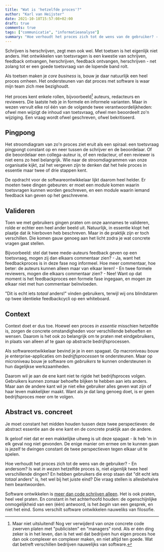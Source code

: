 ```yaml
---
title: "Wat is 'hetzelfde proces'?"
author: "Karl van Heijster"
date: 2021-10-18T15:57:08+02:00
draft: true
comments: true
tags: ["communicatie", "informatieanalyse"]
summary: "Hoe verhoudt het proces zich tot de wens van de gebruiker? - En andersom? Is wat *in wezen* hetzelfde proces is, niet *eigenlijk* twee heel verschillende dingen? En hebben gebruikers die erop staan dat \"dit echt iets *totaal* anders\" is, het wel bij het juiste eind? Die vraag stellen is allesbehalve hem beantwoorden."
---
```


Schrijven is herschrijven, zegt men ook wel. Met toetsen is het eigenlijk niet anders. Het ontwikkelen van toetsvragen is een kwestie van schrijven, feedback ontvangen, herschrijven, feedback ontvangen, herschrijven - net zolang tot er een goede toetsvraag van de lopende band rolt.


Als toetsen maken je *core business* is, bouw je daar natuurlijk een heel proces omheen. Het ondersteunen van dat proces met software is waar mijn team zich mee bezighoudt.


Het proces kent enkele rollen, bijvoorbeeld[^1] auteurs, redacteurs en reviewers. Die laatste heb je in formele en informele varianten. Maar in wezen vervult elke rol één van de volgende twee verantwoordelijkheden: ofwel men wijzigt de inhoud van toetsvraag, ofwel men beoordeelt zo'n wijziging. Een vraag wordt ofwel geschreven, ofwel bekritiseerd.


## Pingpong


Het stroomdiagram van zo'n proces ziet eruit als een spiraal: een toetsvraag pingpongt constant op en neer tussen de schrijver en de beoordelaar. Of die beoordelaar een collega-auteur is, of een redacteur, of een reviewer is niet eens zo heel belangrijk. Wie naar de stroomdiagrammen van onze organisatie kijkt, zal het vergeven zijn te denken dat het hele proces in essentie maar twee of drie stappen kent.


De opdracht voor de softwareontwikkelaar lijkt daarom heel helder. Er moeten twee dingen gebeuren: er moet een module komen waarin toetsvragen kunnen worden geschreven, en een module waarin iemand feedback kan geven op het geschrevene. 


## Valideren


Toen we met gebruikers gingen praten om onze aannames te valideren, rolde er echter een heel ander beeld uit. Natuurlijk, in essentie klopt het plaatje dat ik hierboven heb beschreven. Maar in de praktijk zijn er toch verschillen. Die komen gauw genoeg aan het licht zodra je wat concrete vragen gaat stellen.


Bijvoorbeeld: stel dat twee mede-auteurs feedback geven op een toetsvraag, mogen zij dan elkaars commentaar zien? - Ja, want het feedbackproces is in deze fase nog informeel. Hoe meer commentaar, hoe beter: de auteurs kunnen alleen maar van elkaar leren! - En twee formele reviewers, mogen die elkaars commentaar zien? - Nee! Want op dat moment is het feedbackproces een formele fase ingegaan, en mogen ze elkaar niet met hun commentaar beïnvloeden.


"Dit is echt iets *totaal* anders!" vinden gebruikers, terwijl wij ons blindstaren op twee identieke feedbackcycli op een whiteboard.


## Context


Context doet er dus toe. Hoewel een proces *in essentie* misschien hetzelfde is, zorgen de concrete omstandigheden voor verschillende behoeften en wensen. Daarom is het ook zo belangrijk om te praten met eindgebruikers, in plaats van alleen af te gaan op abstracte bedrijfsprocessen.


Als softwareontwikkelaar bevind je je in een spagaat. Op macroniveau bouw je enterprise-applicaties om *bedrijfsprocessen* te ondersteunen. Maar op microniveau bouw je software om *gebruikers* te kunnen ondersteunen in hun dagelijkse werkzaamheden. 


Daarom wil je aan de ene kant niet te rigide het bedrijfsproces volgen. Gebruikers kunnen zomaar behoefte blijken te hebben aan iets anders. Maar aan de andere kant wil je niet elke gebruiker alles geven wat zijn of haar leven makkelijker maakt. Want als je dat lang genoeg doet, is er geen bedrijfsproces meer om te volgen.


## Abstract vs. concreet


Je moet constant het midden houden tussen deze twee perspectieven: de abstract essentie aan de ene kant en de concrete praktijk aan de andere. 


Ik geloof niet dat er een makkelijke uitweg is uit deze spagaat - ik heb 'm in elk geval nog niet gevonden. De enige manier om ermee om te kunnen gaan is jezelf te dwingen constant de twee perspectieven tegen elkaar uit te spelen. 


Hoe verhoudt het proces zich tot de wens van de gebruiker? - En andersom? Is wat *in wezen* hetzelfde proces is, niet *eigenlijk* twee heel verschillende dingen? En hebben gebruikers die erop staan dat "dit echt iets *totaal* anders" is, het wel bij het juiste eind? Die vraag stellen is allesbehalve hem beantwoorden. 


Software ontwikkelen is [meer dan code schrijven alleen](/blog/21/06/empathie-met-je-stakeholders/). Het is ook praten, heel veel praten. En constant in het achterhoofd houden: de ogenschijnlijke onmogelijkheid van een (één) antwoord, is het *begin* van een gesprek, en niet het eind. Soms verschilt software ontwikkelen nauweliks van filosofie.


[^1]: Maar niet uitsluitend! Nog ver verwijderd van onze concrete code zwerven platen met "publicisten" en "managers" rond. Als er één ding zeker is in het leven, dan is het wel dat bedrijven hun eigen proces hoe dan ook complexer en complexer maken, en niet altijd ten goede. Wat dat betreft verschillen bedrijven nauwelijks van software.
